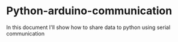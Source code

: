 # Python-arduino-communication
In this document I'll show how to share data to python using serial communication
